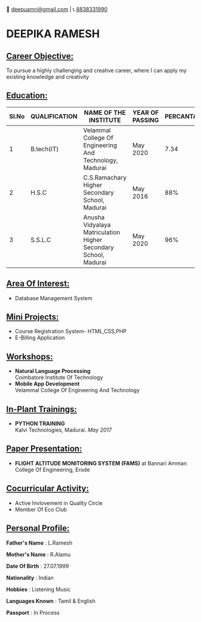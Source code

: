 :email: [deepuamri@gmail.com](mailto:deepuamri@gmail.com) | 
 :telephone_receiver: [8838331990](tel:8838331990)

# DEEPIKA RAMESH
 ## <ins> Career Objective: </ins>
   To pursue a highly challenging and creative career, where I can apply my existing knowledge and creativity
## <ins> Education: </ins>
 |Sl.No|QUALIFICATION|NAME OF THE INSTITUTE|YEAR OF PASSING|PERCANTAGE|
 |-----|-------------|---------------------|---------------|----------|
 |1|B.tech(IT)|Velammal College Of Engineering And Technology, Madurai|May 2020|7.34|
 |2|H.S.C|C.S.Ramachary Higher Secondary School, Madurai|May 2016|88%|
 |3|S.S.L.C|Anusha Vidyalaya Matriculation Higher Secondary School, Madurai|May 2020|96%|

## <ins>Area Of Interest: </ins>
- Database Management System

## <ins>Mini Projects: </ins>
- Course Registration System- HTML,CSS,PHP
- E-Billing Application

## <ins>Workshops: </ins>
- **Natural Language Processing**  
Coimbatore Institute Of Technology 
- **Mobile App Development**  
Velammal College Of Engineering And Technology

## <ins>In-Plant Trainings: </ins>
- **PYTHON TRAINING**  
Kalvi Technologies, Madurai. 
*May 2017*

## <ins>Paper Presentation: </ins>
- **FLIGHT ALTITUDE MONITORING SYSTEM (FAMS)** at Bannari Amman College Of Engineering, Erode

## <ins>Cocurricular Activity: </ins>
- Active Invlovement in Quality Circle
- Member Of Eco Club

## <ins>Personal Profile: </ins>
**Father's Name**    : L.Ramesh

**Mother's Name**    : R.Alamu

**Date Of Birth**    : 27.07.1999

**Nationality**      : Indian

**Hobbies**          : Listening Music

**Languages Known**  : Tamil & English

**Passport**         : In Process



